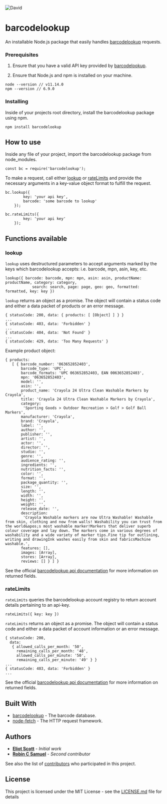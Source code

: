 ![David](https://david-dm.org/evscott/barcodelookup.svg)
# barcodelookup

An installable Node.js package that easily handles [barcodelookup](https://www.barcodelookup.com/) requests.

### Prerequisites

1. Ensure that you have a valid API key provided by [barcodelookup](https://www.barcodelookup.com/api#sign-up).

2. Ensure that Node.js and npm is installed on your machine.

```
node --version // v11.14.0
npm --version // 6.9.0
```

### Installing

Inside of your projects root directory, install the barcodelookup package using npm.

```
npm install barcodelookup
```

## How to use

Inside any file of your project, import the barcodelookup package from node_modules.

```
const bc = require('barcodelookup');
```

To make a request, call either [lookup](#lookup) or [rateLimits](#ratelimits) and provide the necessary arguments in a key-value object format to fulfill the request.

```
bc.lookup({
        key: 'your api key',
        barcode: 'some barcode to lookup'
    });

bc.rateLimits({
        key: 'your api key'
    });
```

## Functions available
### lookup
`lookup` uses destructured parameters to accept arguments marked by the keys which barcodelookup accepts: 
i.e. barcode, mpn, asin, key, etc.

```
lookup({ barcode: barcode, mpn: mpn, asin: asin, productName: productName, category: category, 
            search: search, page: page, geo: geo, formatted: formatted, key: key })
```

`lookup` returns an object as a promise. The object will contain a status code 
and either a data packet of products or an error message.

```
{ statusCode: 200, data: { products: [ [Object] ] } }
...
{ statusCode: 403, data: 'Forbidden' }
...
{ statusCode: 404, data: 'Not Found' }
...
{ statusCode: 429, data: 'Too Many Requests' }
```

Example product object:
```
{ products:
   [ { barcode_number: '063652852403',
       barcode_type: 'UPC',
       barcode_formats: 'UPC 063652852403, EAN 0063652852403',
       mpn: '063652852403',
       model: '',
       asin: '',
       product_name: 'Crayola 24 Ultra Clean Washable Markers by Crayola',
       title: 'Crayola 24 Ultra Clean Washable Markers by Crayola',
       category:
        'Sporting Goods > Outdoor Recreation > Golf > Golf Ball Markers',
       manufacturer: 'Crayola',
       brand: 'Crayola',
       label: '',
       author: '',
       publisher: '',
       artist: '',
       actor: '',
       director: '',
       studio: '',
       genre: '',
       audience_rating: '',
       ingredients: '',
       nutrition_facts: '',
       color: '',
       format: '',
       package_quantity: '',
       size: '',
       length: '',
       width: '',
       height: '',
       weight: '',
       release_date: '',
       description:
        'Crayola Washable markers are now Ultra Washable! Washable from skin, clothing and now from walls! Washability you can trust from the world&apos;s most washable marker!Markers that deliver superb colour coverage and lay down. The markers come in various degrees of washability and a wide variety of marker tips.Fine tip for outlining, writing and drawingInk washes easily from skin and fabricsMachine washable.',
       features: [],
       images: [Array],
       stores: [Array],
       reviews: [] } ] }
```

See the official [barcodelookup api documentation](https://www.barcodelookup.com/api) for more information on returned fields.

### rateLimits
`rateLimits` queries the barcodelookup account registry to return account details pertaining to an api-key.

```
rateLimits({ key: key })
```

`rateLimits` returns an object as a promise. The object will contain a status code 
and either a data packet of account information or an error message.

```
{ statusCode: 200,
  data:
   { allowed_calls_per_month: '50',
     remaining_calls_per_month: '48',
     allowed_calls_per_minute: '50',
     remaining_calls_per_minute: '49' } }
...
{ statusCode: 403, data: 'Forbidden' }
...
```

See the official [barcodelookup api documentation](https://www.barcodelookup.com/api) for more information on returned fields.

## Built With

* [barcodelookup](https://www.barcodelookup.com/) - The barcode database.
* [node-fetch](https://www.npmjs.com/package/node-fetch) - The HTTP request framework.

## Authors

* **[Eliot Scott](https://github.com/evscott)** - *Initial work*
* **[Robin C Samuel](https://github.com/robincsamuel)** - *Second contributor*

See also the list of [contributors](https://github.com/evscott/barcodelookup/graphs/contributors) who participated in this project.

## License

This project is licensed under the MIT License - see the [LICENSE.md](LICENSE.md) file for details

